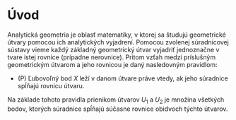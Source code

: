 # Úvod

Analytická geometria je oblasť matematiky, v ktorej sa študujú geometrické útvary pomocou ich analytických vyjadrení. Pomocou zvolenej súradnicovej sústavy vieme každý základný geometrický útvar vyjadriť jednoznačne v tvare istej rovnice (prípadne nerovnice). Pritom vzťah medzi príslušným geometrickým útvarom a jeho rovnicou je daný nasledovným pravidlom:

- (P) Ľubovoľný bod $X$ leží v danom útvare práve vtedy, ak jeho súradnice spĺňajú rovnicu útvaru. 

Na základe tohoto pravidla prienikom útvarov $U_{1}$ a $U_{2}$ je množina všetkých bodov, ktorých súradnice spĺňajú súčasne rovnice obidvoch týchto útvarov. 